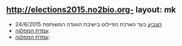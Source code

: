 http://elections2015.no2bio.org-
layout: mk
---
* <i class="fa fa-bank"></i> [הצביע](https://no2bio.org/drop-the-pilot/#httpsarchiveisduysvselection-31990-321138) בעד הארכת הפיילוט בישיבת הוועדה המשותפת 24/6/2015
* <i class="fa fa-envelope"></i> [עמדת המפלגה](http://elections2015.no2bio.org/docs/meretz-aya.png).
* <i class="fa fa-newspaper-o"></i> [עמדת המפלגה](https://archive.today/gjQpX#selection-2809.2-2809.214).

